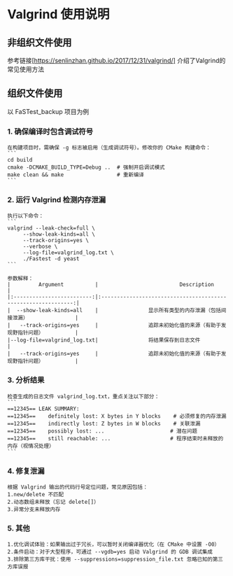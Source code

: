 # Valgrind 使用说明

## 非组织文件使用
   参考链接[https://senlinzhan.github.io/2017/12/31/valgrind/]
   介绍了Valgrind的常见使用方法

## 组织文件使用
   以 FaSTest_backup 项目为例
   
### 1. 确保编译时包含调试符号
    在构建项目时，需确保 -g 标志被启用（生成调试符号）。修改你的 CMake 构建命令：
    ```
    cd build
    cmake -DCMAKE_BUILD_TYPE=Debug ..  # 强制开启调试模式
    make clean && make                 # 重新编译
    ```

### 2. 运行 Valgrind 检测内存泄漏
    执行以下命令：
    ```
    valgrind --leak-check=full \
         --show-leak-kinds=all \
         --track-origins=yes \
         --verbose \
         --log-file=valgrind_log.txt \
         ./Fastest -d yeast
    ```

    参数解释：
    |         Argument          |                          Description                          |
    |:-------------------------:|:-------------------------------------------------------------:|
    |  --show-leak-kinds=all    |                显示所有类型的内存泄漏（包括间接泄漏）               |
    |   --track-origins=yes     |                追踪未初始化值的来源（有助于发现野指针问题）          |
    |--log-file=valgrind_log.txt|                将结果保存到日志文件                              |
    |   --track-origins=yes     |                追踪未初始化值的来源（有助于发现野指针问题）          |

### 3. 分析结果
    检查生成的日志文件 valgrind_log.txt，重点关注以下部分：
    ```
    ==12345== LEAK SUMMARY:
    ==12345==    definitely lost: X bytes in Y blocks    # 必须修复的内存泄漏
    ==12345==    indirectly lost: Z bytes in W blocks    # 关联泄漏
    ==12345==    possibly lost: ...                     # 潜在问题
    ==12345==    still reachable: ...                   # 程序结束时未释放的内存（视情况处理）
    ```

### 4. 修复泄漏
    根据 Valgrind 输出的代码行号定位问题，常见原因包括：
    1.new/delete 不匹配
    2.动态数组未释放（忘记 delete[]）
    3.异常分支未释放内存

### 5. 其他
    1.优化调试体验：如果输出过于冗长，可以暂时关闭编译器优化（在 CMake 中设置 -O0）
    2.条件启动：对于大型程序，可通过 --vgdb=yes 启动 Valgrind 的 GDB 调试集成
    3.排除第三方库干扰：使用 --suppressions=suppression_file.txt 忽略已知的第三方库误报